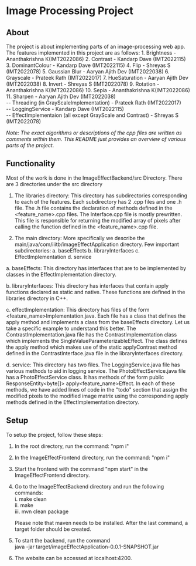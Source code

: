 <h1>Image Processing Project</h1>
<h2>About</h2>
The project is about implementing parts of an image-processing web app.
The features implemented in this project are as follows:
1. Brightness - Ananthakrishna K(IMT2022086)
2. Contrast - Kandarp Dave (IMT2022115)
3. DominantColour - Kandarp Dave (IMT2022115)
4. Flip - Shreyas S (IMT2022078)
5. Gaussian Blur - Aaryan Ajith Dev (IMT2022038)
6. Grayscale - Prateek Rath (IMT2022017)
7. HueSaturation - Aaryan Ajith Dev (IMT2022038)
8. Invert - Shreyas S (IMT2022078)
9. Rotation - Ananthakrishna K(IMT2022086)
10. Sepia - Ananthakrishna K(IMT2022086)
11. Sharpen - Aaryan Ajith Dev (IMT2022038) <br />
-- Threading (in GrayScaleImplementation) - Prateek Rath (IMT2022017) <br />
-- LoggingService - Kandarp Dave (IMT2022115) <br />
-- EffectImplementaion (all except GrayScale and Contrast) - Shreyas S (IMT2022078) <br />

*Note: The exact algorithms or descriptions of the cpp files are written as comments within them. This README just provides an overview of various parts of the project.*

<h2>Functionality</h2>
Most of the work is done in the ImageEffectBackend/src Directory. 
There are 3 directories under the src directory

1. The libraries directory:
This directory has subdirectories corresponding to each of the features. Each subdirectory has 2 .cpp files and one .h file.
The .h file contains the declaration of methods defined in the <feature_name>.cpp files. The <name>Interface.cpp file is mostly prewritten.
This file is responsible for returning the modified array of pixels after calling the function defined in the <feature_name>.cpp file.


3. The main directory:
More specifically we describe the main/java/com/iiitb/imageEffectApplication directory. 
Few important subdirectories:
	a. baseEffects
	b. libraryInterfaces
	c. EffectImplementation
	d. service

a. baseEffects:
This directory has interfaces that are to be implemented by classes in the EffectImplementation directory.

b. libraryInterfaces:
This directory has interfaces that contain apply functions declared as static and native. These functions are defined in the libraries directory in C++.

c. effectImplementation:
This directory has files of the form <feature_name>Implementation.java. Each file has a class that defines the apply method and implements a class from the baseEffects directory.
Let us take a specific example to understand this better. The ContrastImplementation.java file has the ContrastImplementation class which implements the SingleValueParameterizableEffect. 
The class defines the apply method which makes use of the static applyContrast method defined in the ContrastInterface.java file in the libraryInterfaces directory.

d. service:
This directory has two files.
The LoggingService.java file has various methods to aid in logging service.
The PhotoEffectService.java file has a PhotoEffectService class. It has methods of the form public ResponseEntity<byte[]> apply<feature_name>Effect. 
In each of these methods, we have added lines of code in the "todo" section that assign the modified pixels to the modified image matrix using the 
corresponding apply methods defined in the EffectImplementation directory.

<h2>Setup</h2>
To setup the project, follow these steps:

1. In the root directory, run the command:
   "npm i"

2. In the ImageEffectFrontend directory, run the command:
   "npm i"

3. Start the frontend with the command "npm start" in the ImageEffectFrontend directory.

4. Go to the ImageEffectBackend directory and run the following commands: <br />
   i. make clean <br />
   ii. make <br />
   iii. mvn clean package <br />

   Please note that maven needs to be installed. After the last command, a target folder should be created.

5. To start the backend, run the command <br />
   java -jar target/imageEffectApplication-0.0.1-SNAPSHOT.jar

6. The website can be accessed at localhost:4200.
